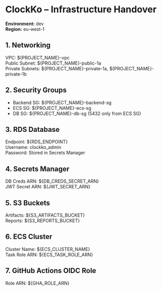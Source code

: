 # ClockKo – Infrastructure Handover

**Environment:** dev  
**Region:** eu-west-1  

## 1. Networking

VPC: ${PROJECT_NAME}-vpc  
Public Subnet: ${PROJECT_NAME}-public-1a  
Private Subnets: ${PROJECT_NAME}-private-1a, ${PROJECT_NAME}-private-1b

## 2. Security Groups

- Backend SG: ${PROJECT_NAME}-backend-sg  
- ECS SG: ${PROJECT_NAME}-ecs-sg  
- DB SG: ${PROJECT_NAME}-db-sg (5432 only from ECS SG)

## 3. RDS Database

Endpoint: ${RDS_ENDPOINT}  
Username: clockko_admin  
Password: Stored in Secrets Manager

## 4. Secrets Manager

DB Creds ARN: ${DB_CREDS_SECRET_ARN}  
JWT Secret ARN: ${JWT_SECRET_ARN}

## 5. S3 Buckets

Artifacts: ${S3_ARTIFACTS_BUCKET}  
Reports: ${S3_REPORTS_BUCKET}

## 6. ECS Cluster

Cluster Name: ${ECS_CLUSTER_NAME}  
Task Role ARN: ${ECS_TASK_ROLE_ARN}  

## 7. GitHub Actions OIDC Role

Role ARN: ${GHA_ROLE_ARN}  
